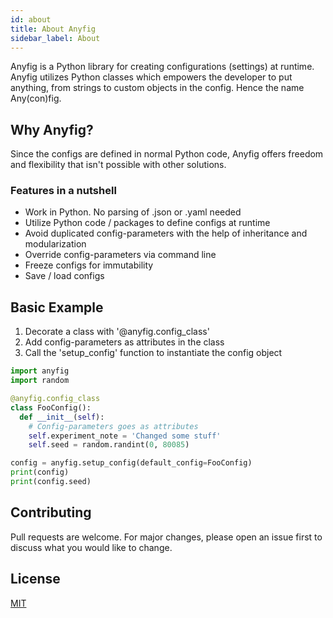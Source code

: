 ```yaml
---
id: about
title: About Anyfig
sidebar_label: About
---
```


Anyfig is a Python library for creating configurations (settings) at runtime. Anyfig utilizes Python classes which empowers the developer to put anything, from strings to custom objects in the config. Hence the name Any(con)fig.

## Why Anyfig?
Since the configs are defined in normal Python code, Anyfig offers freedom and flexibility that isn't possible with other solutions.

### Features in a nutshell
* Work in Python. No parsing of .json or .yaml needed
* Utilize Python code / packages to define configs at runtime
* Avoid duplicated config-parameters with the help of inheritance and modularization
* Override config-parameters via command line
* Freeze configs for immutability
* Save / load configs


## Basic Example

1. Decorate a class with '@anyfig.config_class'
2. Add config-parameters as attributes in the class
3. Call the 'setup_config' function to instantiate the config object


```python
import anyfig
import random

@anyfig.config_class
class FooConfig():
  def __init__(self):
    # Config-parameters goes as attributes
    self.experiment_note = 'Changed some stuff'
    self.seed = random.randint(0, 80085)

config = anyfig.setup_config(default_config=FooConfig)
print(config)
print(config.seed)
```


## Contributing
Pull requests are welcome. For major changes, please open an issue first to discuss what you would like to change.

## License
[MIT](https://choosealicense.com/licenses/mit/)

